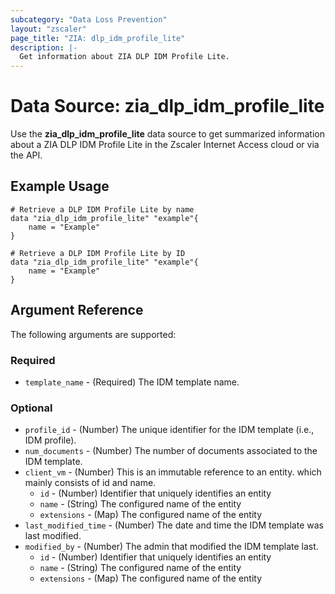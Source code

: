 ```yaml
---
subcategory: "Data Loss Prevention"
layout: "zscaler"
page_title: "ZIA: dlp_idm_profile_lite"
description: |-
  Get information about ZIA DLP IDM Profile Lite.
---
```


# Data Source: zia_dlp_idm_profile_lite

Use the **zia_dlp_idm_profile_lite** data source to get summarized information about a ZIA DLP IDM Profile Lite in the Zscaler Internet Access cloud or via the API.

## Example Usage

```hcl
# Retrieve a DLP IDM Profile Lite by name
data "zia_dlp_idm_profile_lite" "example"{
    name = "Example"
}
```

```hcl
# Retrieve a DLP IDM Profile Lite by ID
data "zia_dlp_idm_profile_lite" "example"{
    name = "Example"
}
```

## Argument Reference

The following arguments are supported:

### Required

* `template_name` - (Required) The IDM template name.

### Optional

* `profile_id` - (Number) The unique identifier for the IDM template (i.e., IDM profile).
* `num_documents` - (Number) The number of documents associated to the IDM template.
* `client_vm` - (Number) This is an immutable reference to an entity. which mainly consists of id and name.
  * `id` - (Number) Identifier that uniquely identifies an entity
  * `name` - (String) The configured name of the entity
  * `extensions` - (Map) The configured name of the entity
* `last_modified_time` - (Number) The date and time the IDM template was last modified.
* `modified_by` - (Number) The admin that modified the IDM template last.
  * `id` - (Number) Identifier that uniquely identifies an entity
  * `name` - (String) The configured name of the entity
  * `extensions` - (Map) The configured name of the entity
